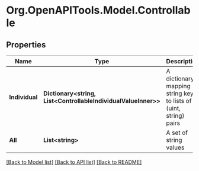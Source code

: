 # Org.OpenAPITools.Model.Controllable

## Properties

Name | Type | Description | Notes
------------ | ------------- | ------------- | -------------
**Individual** | **Dictionary&lt;string, List&lt;ControllableIndividualValueInner&gt;&gt;** | A dictionary mapping string keys to lists of (uint, string) pairs | [optional] 
**All** | **List&lt;string&gt;** | A set of string values | [optional] 

[[Back to Model list]](../README.md#documentation-for-models) [[Back to API list]](../README.md#documentation-for-api-endpoints) [[Back to README]](../README.md)

